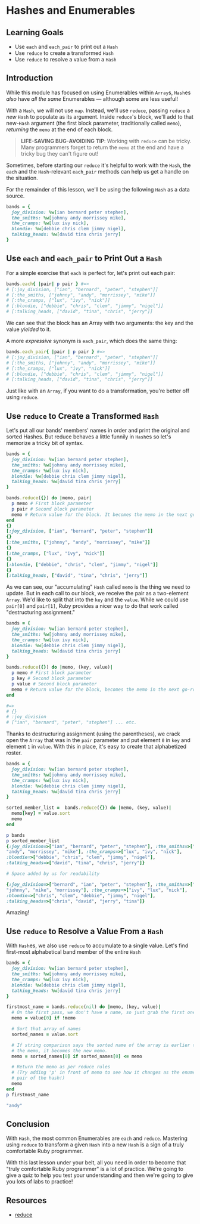 # Hashes and Enumerables

## Learning Goals

- Use `each` and `each_pair` to print out a `Hash`
- Use `reduce` to create a transformed `Hash`
- Use `reduce` to resolve a value from a `Hash`

## Introduction

While this module has focused on using Enumerables within `Array`s, `Hash`es
_also_ have _all the same_ Enumerables &mdash; although some are less useful!

With a `Hash`, we will not use `map`. Instead, we'll use `reduce`, passing
`reduce` a _new_ `Hash` to populate as its argument. Inside `reduce`'s block,
we'll add to that new-`Hash` argument (the first block parameter, traditionally
called `memo`), _returning_ the `memo` at the end of each block.

> **LIFE-SAVING BUG-AVOIDING TIP**: Working with `reduce` can be tricky. Many
> programmers forget to return the `memo` at the end and have a tricky bug they
> can't figure out!

Sometimes, before starting our `reduce` it's helpful to work with the `Hash`,
the `each` and the `Hash`-relevant `each_pair` methods can help us get a handle
on the situation.

For the remainder of this lesson, we'll be using the following `Hash` as a data
source.

```ruby
bands = {
  joy_division: %w[ian bernard peter stephen],
  the_smiths: %w[johnny andy morrissey mike],
  the_cramps: %w[lux ivy nick],
  blondie: %w[debbie chris clem jimmy nigel],
  talking_heads: %w[david tina chris jerry]
}
```

## Use `each` and `each_pair` to Print Out a `Hash`

For a simple exercise that `each` is perfect for, let's print out each pair:

```ruby
bands.each{ |pair| p pair } #=>
# [:joy_division, ["ian", "bernard", "peter", "stephen"]]
# [:the_smiths, ["johnny", "andy", "morrissey", "mike"]]
# [:the_cramps, ["lux", "ivy", "nick"]]
# [:blondie, ["debbie", "chris", "clem", "jimmy", "nigel"]]
# [:talking_heads, ["david", "tina", "chris", "jerry"]]
```

We can see that the block has an Array with two arguments: the key and the
value _yielded_ to it.

A more _expressive_ synonym is `each_pair`, which does the same thing:

```ruby
bands.each_pair{ |pair | p pair } #=>
# [:joy_division, ["ian", "bernard", "peter", "stephen"]]
# [:the_smiths, ["johnny", "andy", "morrissey", "mike"]]
# [:the_cramps, ["lux", "ivy", "nick"]]
# [:blondie, ["debbie", "chris", "clem", "jimmy", "nigel"]]
# [:talking_heads, ["david", "tina", "chris", "jerry"]]
```

Just like with an `Array`, if you want to do a transformation, you're better
off using `reduce`.

## Use `reduce` to Create a Transformed `Hash`

Let's put all our bands' members' names in order and print the original and
sorted Hashes. But reduce behaves a little funnily in `Hash`es so let's
memorize a tricky bit of syntax.

```ruby
bands = {
  joy_division: %w[ian bernard peter stephen],
  the_smiths: %w[johnny andy morrissey mike],
  the_cramps: %w[lux ivy nick],
  blondie: %w[debbie chris clem jimmy nigel],
  talking_heads: %w[david tina chris jerry]
}

bands.reduce({}) do |memo, pair|
  p memo # First block parameter
  p pair # Second block parameter
  memo # Return value for the block. It becomes the memo in the next go-round
end
{}
[:joy_division, ["ian", "bernard", "peter", "stephen"]]
{}
[:the_smiths, ["johnny", "andy", "morrissey", "mike"]]
{}
[:the_cramps, ["lux", "ivy", "nick"]]
{}
[:blondie, ["debbie", "chris", "clem", "jimmy", "nigel"]]
{}
[:talking_heads, ["david", "tina", "chris", "jerry"]]
```

As we can see, our "accumulating" `Hash` called `memo` is the thing we need to
update. But in each call to our block, we receive the pair as a two-element
`Array`. We'd like to split that into the `key` and the `value`. While we could
use `pair[0]` and `pair[1]`, Ruby provides a nicer way to do that work called
"destructuring assignment."

```ruby
bands = {
  joy_division: %w[ian bernard peter stephen],
  the_smiths: %w[johnny andy morrissey mike],
  the_cramps: %w[lux ivy nick],
  blondie: %w[debbie chris clem jimmy nigel],
  talking_heads: %w[david tina chris jerry]
}

bands.reduce({}) do |memo, (key, value)|
  p memo # First block parameter
  p key # Second block parameter
  p value # Second block parameter
  memo # Return value for the block, becomes the memo in the next go-round
end

#=>
# {}
# :joy_division
# ["ian", "bernard", "peter", "stephen"] ... etc.
```

Thanks to destructuring assignment (using the parentheses), we crack open the
`Array` that was in the `pair` parameter and put element `0` in `key` and
element `1` in `value`. With this in place, it's easy to create that
alphabetized roster.

```ruby
bands = {
  joy_division: %w[ian bernard peter stephen],
  the_smiths: %w[johnny andy morrissey mike],
  the_cramps: %w[lux ivy nick],
  blondie: %w[debbie chris clem jimmy nigel],
  talking_heads: %w[david tina chris jerry]
}

sorted_member_list =  bands.reduce({}) do |memo, (key, value)|
  memo[key] = value.sort
  memo
end

p bands
p sorted_member_list
{:joy_division=>["ian", "bernard", "peter", "stephen"], :the_smiths=>["johnny",
"andy", "morrissey", "mike"], :the_cramps=>["lux", "ivy", "nick"],
:blondie=>["debbie", "chris", "clem", "jimmy", "nigel"],
:talking_heads=>["david", "tina", "chris", "jerry"]}

# Space added by us for readability

{:joy_division=>["bernard", "ian", "peter", "stephen"], :the_smiths=>["andy",
"johnny", "mike", "morrissey"], :the_cramps=>["ivy", "lux", "nick"],
:blondie=>["chris", "clem", "debbie", "jimmy", "nigel"],
:talking_heads=>["chris", "david", "jerry", "tina"]}
```

Amazing!

## Use `reduce` to Resolve a Value From a `Hash`

With `Hash`es, we also use `reduce` to accumulate
to a single value. Let's find first-most alphabetical band member of the entire
`Hash`

```ruby
bands = {
  joy_division: %w[ian bernard peter stephen],
  the_smiths: %w[johnny andy morrissey mike],
  the_cramps: %w[lux ivy nick],
  blondie: %w[debbie chris clem jimmy nigel],
  talking_heads: %w[david tina chris jerry]
}

firstmost_name = bands.reduce(nil) do |memo, (key, value)|
  # On the first pass, we don't have a name, so just grab the first one.
  memo = value[0] if !memo

  # Sort that array of names
  sorted_names = value.sort

  # If string comparison says the sorted name of the array is earlier than
  # the memo, it becomes the new memo.
  memo = sorted_names[0] if sorted_names[0] <= memo

  # Return the memo as per reduce rules
  # (Try adding 'p' in front of memo to see how it changes as the enumerate the
  # pair of the hash!)
  memo
end
p firstmost_name

"andy"
```

## Conclusion

With `Hash`, the most common Enumerables are `each` and `reduce`. Mastering using
`reduce` to transform a given `Hash` into a new `Hash` is a sign of a truly
comfortable Ruby programmer.

With this last lesson under your belt, all you need in order to become that
"truly comfortable Ruby programmer" is a lot of practice. We're going to give a
quiz to help you test your understanding and then we're going to give you
lots of labs to practice!

## Resources

* [reduce][]

[reduce]: https://ruby-doc.org/core-2.6.1/Enumerable.html#method-i-reduce

